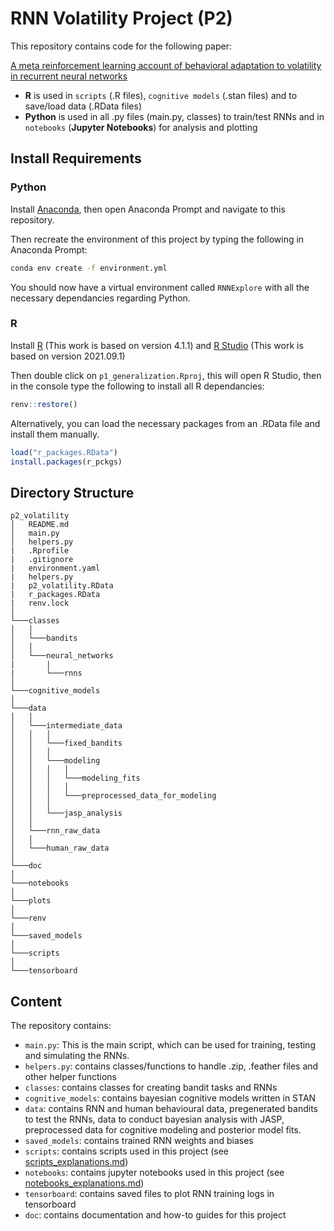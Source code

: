 # RNN Volatility Project (P2)

This repository contains code for the following paper:

[A meta reinforcement learning account of behavioral adaptation to volatility in recurrent neural networks](https://www.biorxiv.org/content/10.1101/2024.05.09.593363)

- **R** is used in ``scripts`` (.R files), ``cognitive models`` (.stan files) and to save/load data (.RData files)
- **Python** is used in all .py files (main.py, classes) to train/test RNNs and in ``notebooks`` (**Jupyter Notebooks**) for analysis and plotting

## Install Requirements

### Python

Install [Anaconda](https://www.anaconda.com/download), then open Anaconda Prompt and navigate to this repository. 

Then recreate the environment of this project by typing the following in Anaconda Prompt:

```bash
conda env create -f environment.yml
```

You should now have a virtual environment called ``RNNExplore`` with all the necessary dependancies regarding Python. 

### R

Install [R](https://www.r-project.org/) (This work is based on version 4.1.1) and [R Studio](https://posit.co/download/rstudio-desktop/) (This work is based on version 2021.09.1)

Then double click on ``p1_generalization.Rproj``, this will open R Studio, then in the console type the following to install all R dependancies: 

```r
renv::restore()
```
Alternatively, you can load the necessary packages from an .RData file and install them manually. 

```R
load("r_packages.RData")
install.packages(r_pckgs)
```


## Directory Structure

```
p2_volatility
│   README.md
│   main.py
│   helpers.py
|   .Rprofile
|   .gitignore
|   environment.yaml
|   helpers.py
|   p2_volatility.RData
|   r_packages.RData
|   renv.lock  
│
└───classes
│   │
│   └───bandits
│   │   
│   └───neural_networks
|       |
|       └───rnns
│   
└───cognitive_models
│
└───data
│   │   
│   └───intermediate_data
│   │   │   
│   │   └───fixed_bandits
│   │   │ 
│   │   └───modeling
│   │   │   │ 
│   │   │   └───modeling_fits
│   │   │   │    
│   │   │   └───preprocessed_data_for_modeling
│   │   │
│   │   └───jasp_analysis
│   │      
│   └───rnn_raw_data
│   │      
│   └───human_raw_data
│
└───doc
│
└───notebooks
│
└───plots
│
└───renv
│
└───saved_models
│
└───scripts
│
└───tensorboard
```

## Content
The repository contains:

* ``main.py``: This is the main script, which can be used for training, testing and simulating the RNNs.
* ``helpers.py``: contains classes/functions to handle .zip, .feather files and other helper functions
* ``classes``: contains classes for creating bandit tasks and RNNs
* ``cognitive_models``: contains bayesian cognitive models written in STAN
* ``data``: contains RNN and human behavioural data, pregenerated bandits to test the RNNs, data to conduct bayesian analysis with JASP, preprocessed data for cognitive modeling and posterior model fits.
* ``saved_models``: contains trained RNN weights and biases
* ``scripts``: contains scripts used in this project (see [scripts_explanations.md](../main/doc/scripts_explanations.md))
* ``notebooks``: contains jupyter notebooks used in this project (see [notebooks_explanations.md](../main/doc/notebooks_explanations.md))
* ``tensorboard``: contains saved files to plot RNN training logs in tensorboard
* ``doc``: contains documentation and how-to guides for this project



